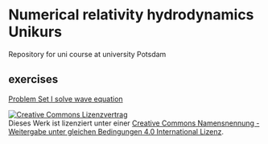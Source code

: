 # Numerical relativity hydrodynamics Unikurs
Repository for uni course at university Potsdam

## exercises

[Problem Set I solve wave equation](Problem_Set_I_solve_wave_equation_tex_programming/Problem_Set_I_solve_wave_equation.md)

<a rel="license" href="http://creativecommons.org/licenses/by-sa/4.0/"><img alt="Creative Commons Lizenzvertrag" style="border-width:0" src="https://i.creativecommons.org/l/by-sa/4.0/88x31.png" /></a><br />Dieses Werk ist lizenziert unter einer <a rel="license" href="http://creativecommons.org/licenses/by-sa/4.0/">Creative Commons Namensnennung - Weitergabe unter gleichen Bedingungen 4.0 International Lizenz</a>.